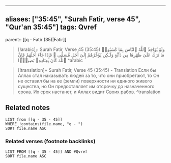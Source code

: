 
---
aliases: ["35:45", "Surah Fatir, verse 45", "Qur'an 35:45"]
tags: Qvref
---

parent:: [[q - Fatir (35)|Fatir]]

> [!arabic]+ Surah Fatir, Verse 45 (35:45)
> <span class="quran-arabic">وَلَوْ يُؤَاخِذُ ٱللَّهُ ٱلنَّاسَ بِمَا كَسَبُوا۟ مَا تَرَكَ عَلَىٰ ظَهْرِهَا مِن دَآبَّةٍ وَلَـٰكِن يُؤَخِّرُهُمْ إِلَىٰٓ أَجَلٍ مُّسَمًّى ۖ فَإِذَا جَآءَ أَجَلُهُمْ فَإِنَّ ٱللَّهَ كَانَ بِعِبَادِهِۦ بَصِيرًۢا</span>
^arabic

> [!translation]+ Surah Fatir, Verse 45 (35:45) - Translation
> Если бы Аллах стал наказывать людей за то, что они приобретают, то Он не оставил бы на ее (земли) поверхности ни единого живого существа, но Он предоставляет им отсрочку до назначенного срока. Их срок настанет, и Аллах видит Своих рабов.
^translation



## Related notes
```dataview
LIST from [[q - 35 - 45]]
WHERE !contains(file.name, "q - ")
SORT file.name ASC
```

### Related verses (footnote backlinks)
```dataview
LIST FROM [[q - 35 - 45]] AND #Qvref
SORT file.name ASC
```


